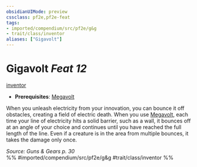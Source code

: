 ```yaml
---
obsidianUIMode: preview
cssclass: pf2e,pf2e-feat
tags:
- imported/compendium/src/pf2e/g&g
- trait/class/inventor
aliases: ["Gigavolt"]
---
```

# Gigavolt  *Feat 12*  
[inventor](rules/traits/inventor-g-g.md)  

- **Prerequisites**: [Megavolt](megavolt-g-g.md)

When you unleash electricity from your innovation, you can bounce it off obstacles, creating a field of electric death. When you use [Megavolt](megavolt-g-g.md), each time your line of electricity hits a solid barrier, such as a wall, it bounces off at an angle of your choice and continues until you have reached the full length of the line. Even if a creature is in the area from multiple bounces, it takes the damage only once.

*Source: Guns & Gears p. 30*  
%% #imported/compendium/src/pf2e/g&g #trait/class/inventor %%
